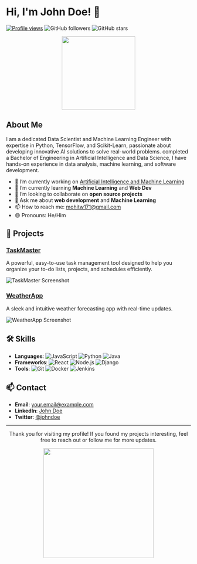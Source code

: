 # Hi, I'm John Doe! 👋

[![Profile views](https://visitcount.itsvg.in/api?id=MohitWani&label=Profile%20Views&pretty=false)](https://visitcount.itsvg.in)
![GitHub followers](https://img.shields.io/github/followers/MohitWani?label=Follow&style=social)
![GitHub stars](https://img.shields.io/github/stars/MohitWani?affiliations=OWNER%2CCOLLABORATOR&style=social)

<p align="center">
  <img src="https://media.giphy.com/media/v1.Y2lkPTc5MGI3NjExYnRkY2V2aWF5cHZqZGJyYnFrMmZhbmc2Z2h0c3Q4eHBkaHcxMWdxNyZlcD12MV9naWZzX3NlYXJjaCZjdD1n/bGgsc5mWoryfgKBx1u/giphy.gif" width="200">
</p>

## About Me

I am a dedicated Data Scientist and Machine Learning Engineer with expertise in Python, TensorFlow, and Scikit-Learn, passionate about developing innovative AI solutions to solve real-world problems. completed a Bachelor of Engineering in Artificial Intelligence and Data Science, I have hands-on experience in data analysis, machine learning, and software development.

- 🔭 I’m currently working on [Artificial Intelligence and Machine Learning](https://github.com/MohitWani/)
- 🌱 I’m currently learning **Machine Learning** and **Web Dev**
- 👯 I’m looking to collaborate on **open source projects**
- 💬 Ask me about **web development** and **Machine Learning**
- 📫 How to reach me: [mohitw171@gmail.com](mailto:mohitw171@gmail.com)
- 😄 Pronouns: He/Him

## 🚀 Projects

### [TaskMaster](https://github.com/MohitWani/)
A powerful, easy-to-use task management tool designed to help you organize your to-do lists, projects, and schedules efficiently.

![TaskMaster Screenshot](https://via.placeholder.com/800x400?text=TaskMaster+Screenshot)

### [WeatherApp](https://github.com/johndoe/weatherapp)
A sleek and intuitive weather forecasting app with real-time updates.

![WeatherApp Screenshot](https://via.placeholder.com/800x400?text=WeatherApp+Screenshot)

## 🛠️ Skills

- **Languages**: ![JavaScript](https://img.shields.io/badge/JavaScript-F7DF1E?style=flat&logo=javascript&logoColor=black) ![Python](https://img.shields.io/badge/Python-3776AB?style=flat&logo=python&logoColor=white) ![Java](https://img.shields.io/badge/Java-007396?style=flat&logo=java&logoColor=white)
- **Frameworks**: ![React](https://img.shields.io/badge/React-20232A?style=flat&logo=react&logoColor=61DAFB) ![Node.js](https://img.shields.io/badge/Node.js-339933?style=flat&logo=nodedotjs&logoColor=white) ![Django](https://img.shields.io/badge/Django-092E20?style=flat&logo=django&logoColor=white)
- **Tools**: ![Git](https://img.shields.io/badge/Git-F05032?style=flat&logo=git&logoColor=white) ![Docker](https://img.shields.io/badge/Docker-2496ED?style=flat&logo=docker&logoColor=white) ![Jenkins](https://img.shields.io/badge/Jenkins-D24939?style=flat&logo=jenkins&logoColor=white)

## 📫 Contact

- **Email**: [your.email@example.com](mailto:your.email@example.com)
- **LinkedIn**: [John Doe](https://www.linkedin.com/in/johndoe/)
- **Twitter**: [@johndoe](https://twitter.com/johndoe)

---

<p align="center">
  Thank you for visiting my profile! If you found my projects interesting, feel free to reach out or follow me for more updates.
</p>

<p align="center">
  <img src="https://media.giphy.com/media/Q7LHmoFwVP6Yc1swZs/giphy.gif" width="300">
</p>
